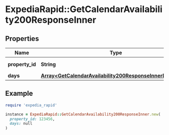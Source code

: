 # ExpediaRapid::GetCalendarAvailability200ResponseInner

## Properties

| Name | Type | Description | Notes |
| ---- | ---- | ----------- | ----- |
| **property_id** | **String** | Expedia property ID. | [optional] |
| **days** | [**Array&lt;GetCalendarAvailability200ResponseInnerDaysInner&gt;**](GetCalendarAvailability200ResponseInnerDaysInner.md) |  | [optional] |

## Example

```ruby
require 'expedia_rapid'

instance = ExpediaRapid::GetCalendarAvailability200ResponseInner.new(
  property_id: 123456,
  days: null
)
```

